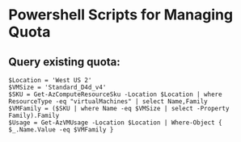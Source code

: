 # Powershell Scripts for Managing Quota  

## Query existing quota:

```
$Location = 'West US 2'
$VMSize = 'Standard_D4d_v4'
$SKU = Get-AzComputeResourceSku -Location $Location | where ResourceType -eq "virtualMachines" | select Name,Family
$VMFamily = ($SKU | where Name -eq $VMSize | select -Property Family).Family
$Usage = Get-AzVMUsage -Location $Location | Where-Object { $_.Name.Value -eq $VMFamily }
